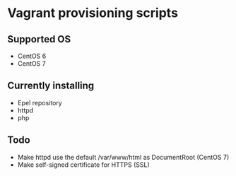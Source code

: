 Vagrant provisioning scripts
=========================

Supported OS
-------------------
- CentOS 6
- CentOS 7

Currently installing
--------------------
- Epel repository
- httpd
- php

Todo
----

- Make httpd use the default /var/www/html as DocumentRoot (CentOS 7)
- Make self-signed certificate for HTTPS (SSL)
